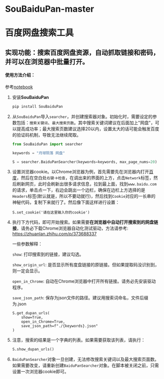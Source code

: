 # SouBaiduPan-master

# 百度网盘搜索工具

## 实现功能：搜索百度网盘资源，自动抓取链接和密码，并可以在浏览器中批量打开。

#### 使用方法介绍：

参考[notebook](https://github.com/acgmusic/SouBaiduPan-master/blob/main/example/tutorial.ipynb)

1. 安装**SouBaiduPan**
   
    ```cmd
    pip install SouBaiduPan
    ```

1. 从`SouBaiduPan`导入`searcher`，并创建搜索器对象。初始化时，需要设定的参数包括：`搜索关键词`、`最大搜索页数`。其中搜索关键词建议在后面加上"网盘"，可以提高成功率；最大搜索页数建议选择20以内，设置太大的话可能会触发百度的验证码机制，导致无法继续爬取。

    ```python
    from SouBaiduPan import searcher

    keywords = "月球陨落 网盘"

    S = searcher.BaiduPanSearcher(keywords=keywords, max_page_nums=20)
    ```

1. 设置浏览器cookie。以Chrome浏览器为例，首先需要先在浏览器内打开[百度](https://www.baidu.com/)，然后在空白处`右键`->`检查`，在调出来的界面的上方，点击`Network`标签，然后刷新网页，此时会刷新出很多请求信息，拉到最上面，找到`www.baidu.com`的请求，单击点一下，右边会跳出一个边栏，确保在边栏上方选择的是`Headers`标签(默认就是，所以不要动就行)，然后找到`Cookie`对应的一长串的神秘代码，复制下来就行了。然后像下面这样进行设置：
    ```pythno
    S.set_cookie('请在这里输入你的cookie')
    ```

1. 执行下方代码，即可开始搜索。如果需要**在浏览器中自动打开搜索到的网盘链接**，请务必下载Chrome浏览器自动化测试驱动，方法请参考: https://zhuanlan.zhihu.com/p/373688337

   一些参数解释：

    `show`: 打印搜索到的链接，建议勾选。

    `show_origin_url`: 是否显示所有度盘链接的原链接。但如果提取码没识别到，则一定会显示。

    `open_in_Chrome`: 自动在Chrome浏览器中打开所有链接。请务必先安装驱动程序。
    
    `save_json_path`: 保存为json文件的路径。建议用搜索词命名，文件后缀为.json
    
    ```pythno
    S.get_dupan_urls(
        show=True, 
        open_in_Chrome=True, 
        save_json_path=f"./{keywords}.json"
    )
    ```

1. 注意，搜索的结果是一个字典的列表。如果需要获取该列表，请执行：
   ```python
   S.show_dupan_urls()
   ```

1. `BaiduPanSearcher`对象一旦创建，无法修改搜索关键词以及最大搜索页面数。如果需要改变，请重新创建`BaiduPanSearcher`对象。在脚本被关闭之前，只需设置一次浏览器cookie即可。




